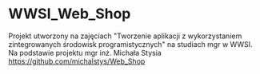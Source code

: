 # WWSI_Web_Shop
Projekt utworzony na zajęciach "Tworzenie aplikacji z wykorzystaniem zintegrowanych środowisk programistycznych" na studiach mgr w WWSI. Na podstawie projektu mgr inż. Michała Stysia https://github.com/michalstys/Web_Shop
